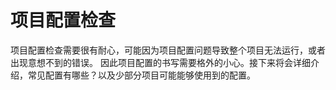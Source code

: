 # 项目配置检查

项目配置检查需要很有耐心，可能因为项目配置问题导致整个项目无法运行，或者出现意想不到的错误。
因此项目配置的书写需要格外的小心。接下来将会详细介绍，常见配置有哪些？以及少部分项目可能能够使用到的配置。